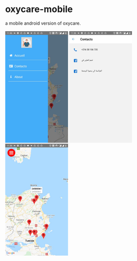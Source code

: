 # oxycare-mobile
a mobile android version of oxycare.
<br />
<br />
<img src="oxycare_menu.jpg" alt="drawing" width="200"/>
<img src="oxycare_about.jpg" alt="drawing" width="200"/>
<img src="oxycare_map.jpg" alt="drawing" width="200"/>



